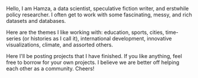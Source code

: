 Hello, I am Hamza, a data scientist, speculative fiction writer, and erstwhile policy researcher. I often get to work with some fascinating, messy, and rich datasets and databases. 

Here are the themes I like working with: education, sports, cities, time-series (or histories as I call it), international development, innovative visualizations, climate, and assorted others. 

Here I'll be posting projects that I have finished. If you like anything, feel free to borrow for your own projects. I believe we are better off helping each other as a community. Cheers!
